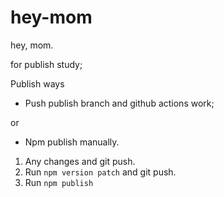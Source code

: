 # hey-mom

hey, mom.

for publish study;

Publish ways

- Push publish branch and github actions work;

or

- Npm publish manually.

1. Any changes and git push.
2. Run `npm version patch` and git push.
3. Run `npm publish`
